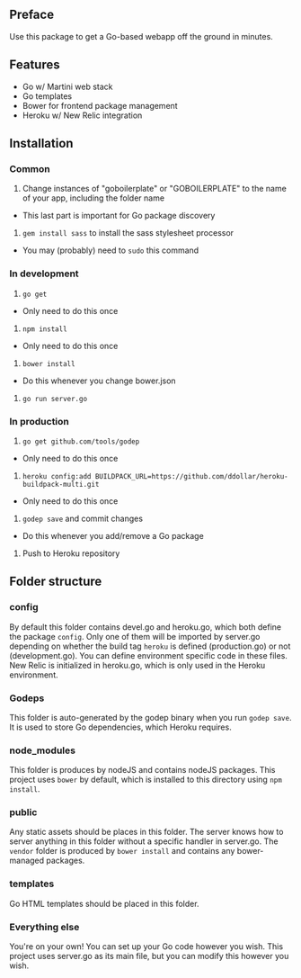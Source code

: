 ## Preface

Use this package to get a Go-based webapp off the ground in minutes.

## Features

* Go w/ Martini web stack
* Go templates
* Bower for frontend package management
* Heroku w/ New Relic integration

## Installation

### Common
1. Change instances of "goboilerplate" or "GOBOILERPLATE" to the name of your app, including the folder name
  * This last part is important for Go package discovery
1. `gem install sass` to install the sass stylesheet processor
  * You may (probably) need to `sudo` this command

### In development
1. `go get`
  * Only need to do this once
1. `npm install`
  * Only need to do this once
1. `bower install`
  * Do this whenever you change bower.json
1. `go run server.go`

### In production
1. `go get github.com/tools/godep`
  * Only need to do this once
1. `heroku config:add BUILDPACK_URL=https://github.com/ddollar/heroku-buildpack-multi.git`
  * Only need to do this once
1. `godep save` and commit changes
  * Do this whenever you add/remove a Go package
1. Push to Heroku repository


## Folder structure

### config

By default this folder contains devel.go and heroku.go, which both define the package ```config```.  Only one of them will be imported by server.go depending on whether the build tag ```heroku``` is defined (production.go) or not (development.go).  You can define environment specific code in these files.  New Relic is initialized in heroku.go, which is only used in the Heroku environment.

### Godeps

This folder is auto-generated by the godep binary when you run ```godep save```.  It is used to store Go dependencies, which Heroku requires.

### node_modules

This folder is produces by nodeJS and contains nodeJS packages.  This project uses ```bower``` by default, which is installed to this directory using ```npm install```.

### public

Any static assets should be places in this folder.  The server knows how to server anything in this folder without a specific handler in server.go.  The ```vendor``` folder is produced by ```bower install``` and contains any bower-managed packages.

### templates

Go HTML templates should be placed in this folder.

### Everything else

You're on your own!  You can set up your Go code however you wish.  This project uses server.go as its main file, but you can modify this however you wish.

